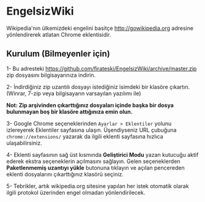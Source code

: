 # EngelsizWiki
Wikipedia'nın ülkemizdeki engelini basitçe http://gowikipedia.org adresine yönlendirerek atlatan Chrome eklentisidir.

## Kurulum (Bilmeyenler için) ##

1- Bu adresteki https://github.com/firateski/EngelsizWiki/archive/master.zip zip dosyasını bilgisayarınıza indirin.

2- İndirdiğiniz zip uzantılı dosyayı istediğiniz isimdeki bir klasöre çıkartın. (Winrar, 7-zip veya bilgisayarın varsayılan yazılımı ile)

<b>Not: Zip arşivinden çıkarttığınız dosyaları içinde başka bir dosya bulunmayan boş bir klasöre attığınıza emin olun.</b>

3- Google Chrome seçeneklerinden <code>Ayarlar > Eklentiler</code> yolunu izlereyerek Eklentiler sayfasına ulaşın. Üşendiyseniz URL çubuğuna <code>chrome://extensions/</code> yazarak da ilgili eklenti sayfasına hızlıca ulaşabilirsiniz.

4- Eklenti sayfasının sağ üst kısmında <b>Geliştirici Modu</b> yazan kutucuğu aktif ederek ekstra seçeneklerin açılmasını sağlayın. Gelen seçeneklerden <b>Paketlenmemiş uzantıyı yükle</b> butonuna tıklayın ve açılan pencereden eklenti dosyalarını çıkarttığınız klasörü seçiniz.

5- Tebrikler, artık wikipedia.org sitesine yapılan her istek otomatik olarak ilgili protokol üzerinden engel olmadan yönlendirilecek.
